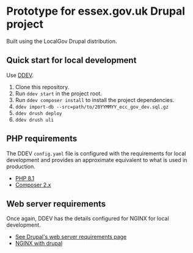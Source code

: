 # Prototype for essex.gov.uk Drupal project

Built using the LocalGov Drupal distribution.

## Quick start for local development

Use [DDEV](https://ddev.readthedocs.io/en/latest/users/install/ddev-installation/).

1. Clone this repository.
2. Run `ddev start` in the project root.
3. Run `ddev composer install` to install the project dependencies.
4. `ddev import-db --src=path/to/20YYMMYY_ecc_gov_dev.sql.gz`
5. `ddev drush deploy`
6. `ddev drush uli`

## PHP requirements
The DDEV `config.yaml` file is configured with the requirements for local development and provides an approximate
equivalent to what is used in production.
- [PHP 8.1](https://www.drupal.org/docs/getting-started/system-requirements/php-requirements)
- [Composer 2.x](https://getcomposer.org/)

## Web server requirements
Once again, DDEV has the details configured for NGINX for local development.
- [See Drupal's web server requirements page](https://www.drupal.org/docs/system-requirements/web-server-requirements)
- [NGINX with drupal](https://www.nginx.com/resources/wiki/start/topics/recipes/drupal/)
